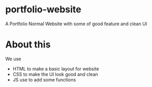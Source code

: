 # portfolio-website
A Portfolio Normal Website with some of good feature and clean UI
# About this 
We use 
- HTML to make a basic layout for website
- CSS to make the UI look good and clean
- JS use to add some functions
